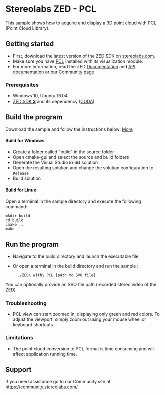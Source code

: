 # Stereolabs ZED - PCL

This sample shows how to acquire and display a 3D point cloud with PCL (Point Cloud Library).


## Getting started

- First, download the latest version of the ZED SDK on [stereolabs.com](https://www.stereolabs.com).
- Make sure you have [PCL](https://github.com/PointCloudLibrary/pcl/releases) installed with its visualization module.
- For more information, read the ZED [Documentation](https://www.stereolabs.com/docs/) and [API documentation](https://www.stereolabs.com/docs/api/) or our [Community page](https://community.stereolabs.com)

### Prerequisites

- Windows 10, Ubuntu 16.04
- [ZED SDK **3**](https://www.stereolabs.com/developers/) and its dependency ([CUDA](https://developer.nvidia.com/cuda-downloads))

## Build the program

Download the sample and follow the instructions below: [More](https://www.stereolabs.com/docs/getting-started/application-development/)

#### Build for Windows

  - Create a folder called "build" in the source folder
  - Open cmake-gui and select the source and build folders
  - Generate the Visual Studio `Win64` solution
  - Open the resulting solution and change the solution configuration to `Release`
  - Build solution

#### Build for Linux

Open a terminal in the sample directory and execute the following command:

    mkdir build
    cd build
    cmake ..
    make

## Run the program

- Navigate to the build directory and launch the executable file
- Or open a terminal in the build directory and run the sample :

        ./ZED\ with\ PCL [path to SVO file]

You can optionally provide an SVO file path (recorded stereo video of the ZED)


### Troubleshooting
 - PCL view can start zoomed in, displaying only green and red colors. To adjust the viewport, simply zoom out using your mouse wheel or keyboard shortcuts.

### Limitations
- The point cloud conversion to PCL format is time consuming and will affect application running time.

## Support
If you need assistance go to our Community site at https://community.stereolabs.com/
